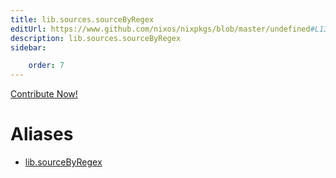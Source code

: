 ```yaml
---
title: lib.sources.sourceByRegex
editUrl: https://www.github.com/nixos/nixpkgs/blob/master/undefined#L134C19
description: lib.sources.sourceByRegex
sidebar:

    order: 7
---
```


<a href="https://www.github.com/nixos/nixpkgs/blob/master/undefined#L134C19">Contribute Now!</a>


# Aliases

- [lib.sourceByRegex](/nix-doc-comments/reference/lib/lib-sourcebyregex)


